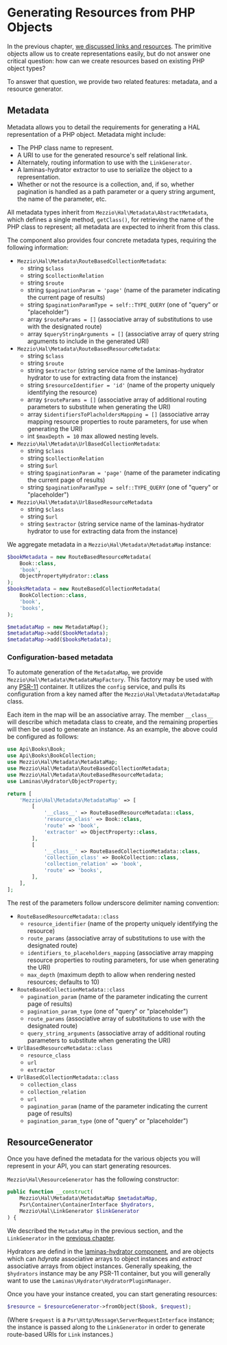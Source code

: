 # Generating Resources from PHP Objects

In the previous chapter, [we discussed links and resources](links-and-resources.md).
The primitive objects allow us to create representations easily, but do not
answer one critical question: how can we create resources based on existing PHP
object types?

To answer that question, we provide two related features: metadata, and a
resource generator.

## Metadata

Metadata allows you to detail the requirements for generating a HAL
representation of a PHP object. Metadata might include:

- The PHP class name to represent.
- A URI to use for the generated resource's self relational link.
- Alternately, routing information to use with the `LinkGenerator`.
- A laminas-hydrator extractor to use to serialize the object to a representation.
- Whether or not the resource is a collection, and, if so, whether pagination is
  handled as a path parameter or a query string argument, the name of the
  parameter, etc.

All metadata types inherit from `Mezzio\Hal\Metadata\AbstractMetadata`,
which defines a single method, `getClass()`, for retrieving the name of the PHP
class to represent; all metadata are expected to inherit from this class.

The component also provides four concrete metadata types, requiring the
following information:

- `Mezzio\Hal\Metadata\RouteBasedCollectionMetadata`:
    - string `$class`
    - string `$collectionRelation`
    - string `$route`
    - string `$paginationParam = 'page'` (name of the parameter indicating the
      current page of results)
    - string `$paginationParamType = self::TYPE_QUERY` (one of "query" or "placeholder")
    - array `$routeParams = []` (associative array of substitutions to use with
      the designated route)
    - array `$queryStringArguments = []` (associative array of query string
      arguments to include in the generated URI)
- `Mezzio\Hal\Metadata\RouteBasedResourceMetadata`:
    - string `$class`
    - string `$route`
    - string `$extractor` (string service name of the laminas-hydrator hydrator to
      use for extracting data from the instance)
    - string `$resourceIdentifier = 'id'` (name of the property uniquely
      identifying the resource)
    - array `$routeParams = []` (associative array of additional routing
      parameters to substitute when generating the URI)
    - array `$identifiersToPlacholdersMapping = []` (associative array mapping resource properties to route parameters, for use when generating the URI)
    - int `$maxDepth = 10` max allowed nesting levels.
- `Mezzio\Hal\Metadata\UrlBasedCollectionMetadata`:
    - string `$class`
    - string `$collectionRelation`
    - string `$url`
    - string `$paginationParam = 'page'` (name of the parameter indicating the
      current page of results)
    - string `$paginationParamType = self::TYPE_QUERY` (one of "query" or "placeholder")
- `Mezzio\Hal\Metadata\UrlBasedResourceMetadata`
    - string `$class`
    - string `$url`
    - string `$extractor` (string service name of the laminas-hydrator hydrator to
        use for extracting data from the instance)

We aggregate metadata in a `Mezzio\Hal\Metadata\MetadataMap` instance:

```php
$bookMetadata = new RouteBasedResourceMetadata(
    Book::class,
    'book',
    ObjectPropertyHydrator::class
);
$booksMetadata = new RouteBasedCollectionMetadata(
    BookCollection::class,
    'book',
    'books',
);

$metadataMap = new MetadataMap();
$metadataMap->add($bookMetadata);
$metadataMap->add($booksMetadata);
```

### Configuration-based metadata

To automate generation of the `MetadataMap`, we provide
`Mezzio\Hal\Metadata\MetadataMapFactory`. This factory may be used with any
[PSR-11](https://www.php-fig.org/psr/psr-11/) container. It utilizes the `config`
service, and pulls its configuration from a key named after the
`Mezzio\Hal\Metadata\MetadataMap` class.

Each item in the map will be an associative array. The member `__class__` will
describe which metadata class to create, and the remaining properties will then
be used to generate an instance. As an example, the above could be configured as
follows:

```php
use Api\Books\Book;
use Api\Books\BookCollection;
use Mezzio\Hal\Metadata\MetadataMap;
use Mezzio\Hal\Metadata\RouteBasedCollectionMetadata;
use Mezzio\Hal\Metadata\RouteBasedResourceMetadata;
use Laminas\Hydrator\ObjectProperty;

return [
    'Mezzio\Hal\Metadata\MetadataMap' => [
        [
            '__class__' => RouteBasedResourceMetadata::class,
            'resource_class' => Book::class,
            'route' => 'book',
            'extractor' => ObjectProperty::class,
        ],
        [
            '__class__' => RouteBasedCollectionMetadata::class,
            'collection_class' => BookCollection::class,
            'collection_relation' => 'book',
            'route' => 'books',
        ],
    ],
];
```

The rest of the parameters follow underscore delimiter naming convention:

- `RouteBasedResourceMetadata::class`
    - `resource_identifier` (name of the property uniquely identifying the resource)
    - `route_params` (associative array of substitutions to use with the designated route)
    - `identifiers_to_placeholders_mapping` (associative array mapping resource properties to routing parameters, for use when generating the URI)
    - `max_depth` (maximum depth to allow when rendering nested resources; defaults to 10)
- `RouteBasedCollectionMetadata::class`
    - `pagination_param`  (name of the parameter indicating the current page of results)
    - `pagination_param_type` (one of "query" or "placeholder")
    - `route_params` (associative array of substitutions to use with the designated route)
    - `query_string_arguments` (associative array of additional routing parameters to substitute when generating the URI)
- `UrlBasedResourceMetadata::class`
    - `resource_class`
    - `url`
    - `extractor`
- `UrlBasedCollectionMetadata::class`
    - `collection_class`
    - `collection_relation`
    - `url`
    - `pagination_param` (name of the parameter indicating the current page of results)
    - `pagination_param_type` (one of "query" or "placeholder")

## ResourceGenerator

Once you have defined the metadata for the various objects you will represent in
your API, you can start generating resources.

`Mezzio\Hal\ResourceGenerator` has the following constructor:

```php
public function __construct(
    Mezzio\Hal\Metadata\MetadataMap $metadataMap,
    Psr\Container\ContainerInterface $hydrators,
    Mezzio\Hal\LinkGenerator $linkGenerator
) {
```

We described the `MetadataMap` in the previous section, and the `LinkGenerator`
in the [previous chapter](links-and-resources.md#route-based-link-uris).

Hydrators are defind in the [laminas-hydrator component](https://docs.laminas.dev/laminas-hydrator/),
and are objects which can _hdyrate_ associative arrays to object instances and
_extract_ associative arrays from object instances. Generally speaking, the
`$hydrators` instance may be any PSR-11 container, but you will generally want
to use the `Laminas\Hydrator\HydratorPluginManager`.

Once you have your instance created, you can start generating resources:

```php
$resource = $resourceGenerator->fromObject($book, $request);
```

(Where `$request` is a `Psr\Http\Message\ServerRequestInterface` instance; the
instance is passed along to the `LinkGenerator` in order to generate route-based
URIs for `Link` instances.)
